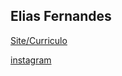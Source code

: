 ## Elias Fernandes


[Site/Curriculo](https://eliasfernandes02.github.io)

[instagram](https://github.com/EliasFernandes02)
